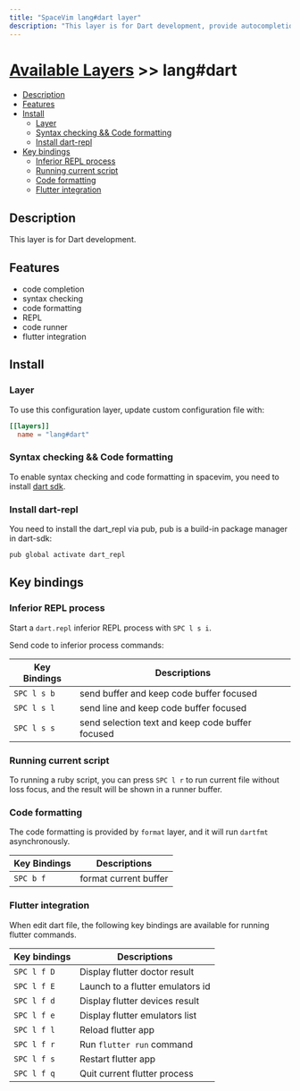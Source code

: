 ```yaml
---
title: "SpaceVim lang#dart layer"
description: "This layer is for Dart development, provide autocompletion, syntax checking, code format for Dart file."
---
```


# [Available Layers](../../) >> lang#dart

<!-- vim-markdown-toc GFM -->

- [Description](#description)
- [Features](#features)
- [Install](#install)
  - [Layer](#layer)
  - [Syntax checking && Code formatting](#syntax-checking--code-formatting)
  - [Install dart-repl](#install-dart-repl)
- [Key bindings](#key-bindings)
  - [Inferior REPL process](#inferior-repl-process)
  - [Running current script](#running-current-script)
  - [Code formatting](#code-formatting)
  - [Flutter integration](#flutter-integration)

<!-- vim-markdown-toc -->

## Description

This layer is for Dart development.

## Features

- code completion
- syntax checking
- code formatting
- REPL
- code runner
- flutter integration

## Install

### Layer

To use this configuration layer, update custom configuration file with:

```toml
[[layers]]
  name = "lang#dart"
```

### Syntax checking && Code formatting

To enable syntax checking and code formatting in spacevim,
you need to install [dart sdk](https://github.com/dart-lang/sdk).

### Install dart-repl

You need to install the dart_repl via pub, pub is a build-in package manager in dart-sdk:

```sh
pub global activate dart_repl
```

## Key bindings

### Inferior REPL process

Start a `dart.repl` inferior REPL process with `SPC l s i`.

Send code to inferior process commands:

| Key Bindings | Descriptions                                     |
| ------------ | ------------------------------------------------ |
| `SPC l s b`  | send buffer and keep code buffer focused         |
| `SPC l s l`  | send line and keep code buffer focused           |
| `SPC l s s`  | send selection text and keep code buffer focused |

### Running current script

To running a ruby script, you can press `SPC l r` to run current file without loss focus, and the result will be shown in a runner buffer.

### Code formatting

The code formatting is provided by `format` layer, and it will run `dartfmt` asynchronously.

| Key Bindings | Descriptions          |
| ------------ | --------------------- |
| `SPC b f`    | format current buffer |

### Flutter integration

When edit dart file, the following key bindings are available for running flutter commands.

| Key bindings | Descriptions                     |
| ------------ | -------------------------------- |
| `SPC l f D`  | Display flutter doctor result    |
| `SPC l f E`  | Launch to a flutter emulators id |
| `SPC l f d`  | Display flutter devices result   |
| `SPC l f e`  | Display flutter emulators list   |
| `SPC l f l`  | Reload flutter app               |
| `SPC l f r`  | Run `flutter run` command        |
| `SPC l f s`  | Restart flutter app              |
| `SPC l f q`  | Quit current flutter process     |
